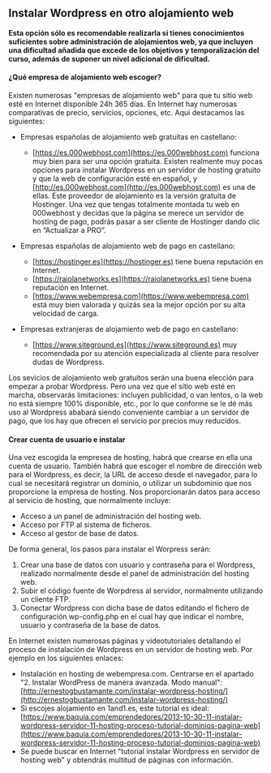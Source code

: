 ## Instalar Wordpress en otro alojamiento web

**Esta opción sólo es recomendable realizarla si tienes conocimientos suficientes sobre administración de alojamientos web, ya que incluyen una dificultad añadida que excede de los objetivos y temporalización del curso, además de suponer un nivel adicional de dificultad.**

#### ¿Qué empresa de alojamiento web escoger?

Existen numerosas "empresas de alojamiento web" para que tu sitio web esté en Internet disponible 24h 365 días. En Internet hay numerosas comparativas de precio, servicios, opciones, etc. Aquí destacamos las siguientes:

* Empresas españolas de alojamiento web gratuitas en castellano:
  * [https://es.000webhost.com](https://es.000webhost.com) funciona muy bien para ser una opción gratuita. Existen realmente muy pocas opciones para instalar Wordpress en un servidor de hosting gratuito y que la web de configuración esté en español, y [http://es.000webhost.com](http://es.000webhost.com) es una de ellas. Este proveedor de alojamiento es la versión gratuita de Hostinger. Una vez que tengas totalmente montada tu web en 000webhost y decidas que la página se merece un servidor de hosting de pago, podrás pasar a ser cliente de Hostinger dando clic en “Actualizar a PRO”.

* Empresas españolas de alojamiento web de pago en castellano:
  * [https://hostinger.es](https://hostinger.es) tiene buena reputación en Internet.
  * [https://raiolanetworks.es](https://raiolanetworks.es) tiene buena reputación en Internet.
  * [https://www.webempresa.com](https://www.webempresa.com) está muy bien valorada y quizás sea la mejor opción por su alta velocidad de carga.

* Empresas extranjeras de alojamiento web de pago en castellano:
  * [https://www.siteground.es](https://www.siteground.es) muy recomendada por su atención especializada al cliente para resolver dudas de Wordpress.

Los sevicios de alojamiento web gratuitos serán una buena elección para empezar a probar Wordpress. Pero una vez que el sitio web esté en marcha, observarás limitaciones: incluyen publicidad, o van lentos, o la web no está siempre 100% disponible, etc., por lo que conforme se le dé más uso al Wordpress ababará siendo conveniente cambiar a un servidor de pago, que los hay que ofrecen el servicio por precios muy reducidos.

#### Crear cuenta de usuario e instalar

Una vez escogida la empresea de hosting, habrá que crearse en ella una cuenta de usuario. También habrá que escoger el nombre de dirección web para el Wordpress, es decir, la URL de acceso desde el navegador, para lo cual se necesitará registrar un dominio, o utilizar un subdominio que nos proporcione la empresa de hosting. Nos proporcionarán datos para acceso al servicio de hosting, que normalmente incluye:

* Acceso a un panel de administración del hosting web.
* Acceso por FTP al sistema de ficheros.
* Acceso al gestor de base de datos.

De forma general, los pasos para instalar el Worpress serán:

1. Crear una base de datos con usuario y contraseña para el Wordpress, realizado normalmente desde el panel de administración del hosting web.
2. Subir el código fuente de Worpdress al servidor, normalmente utilizando un cliente FTP.
3. Conectar Wordpress con dicha base de datos editando el fichero de configuración wp-config.php en el cual hay que indicar el nombre, usuario y contraseña de la base de datos.

En Internet existen numerosas páginas y videotutoriales detallando el proceso de instalación de Wordpress en un servidor de hosting web. Por ejemplo en los siguientes enlaces:

* Instalación en hosting de webempresa.com. Centrarse en el apartado "2. Instalar WordPress de manera avanzada. Modo manual": [http://ernestogbustamante.com/instalar-wordpress-hosting/](http://ernestogbustamante.com/instalar-wordpress-hosting/)
* Si escojes alojamiento en 1and1.es, este tutorial es ideal: [https://www.baquia.com/emprendedores/2013-10-30-11-instalar-wordpress-servidor-11-hosting-proceso-tutorial-dominios-pagina-web](https://www.baquia.com/emprendedores/2013-10-30-11-instalar-wordpress-servidor-11-hosting-proceso-tutorial-dominios-pagina-web)
* Se puede buscar en Internet "tutorial instalar Wordpress en servidor de hosting web" y obtendrás multitud de páginas con información.




